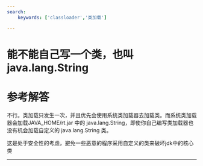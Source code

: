 ```yaml
---
search:
    keywords: ['classloader','类加载']

---
```


# 能不能自己写一个类，也叫 java.lang.String



# 参考解答

不行。类加载只发生一次，并且优先会使用系统类加载器去加载类。而系统类加载器会加载JAVA_HOME/rt.jar 中的 java.lang.String，即使你自己编写类加载器也没有机会加载自定义的 java.lang.String 类。

这是处于安全性的考虑，避免一些恶意的程序采用自定义的类来破坏jdk中的核心类

---